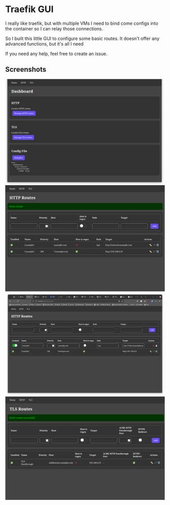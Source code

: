 # Traefik GUI

I really like traefik, but with multiple VMs I need to bind come configs into the container so I can relay those connections.

So I built this little GUI to configure some basic routes. It doesn't offer any advanced functions, but it's all I need


If you need any help, feel free to create an issue.

## Screenshots

![Screenshot](screenshots/home.png)
![Screenshot](screenshots/http.png)
![Screenshot](screenshots/edit.png)
![Screenshot](screenshots/tls.png)